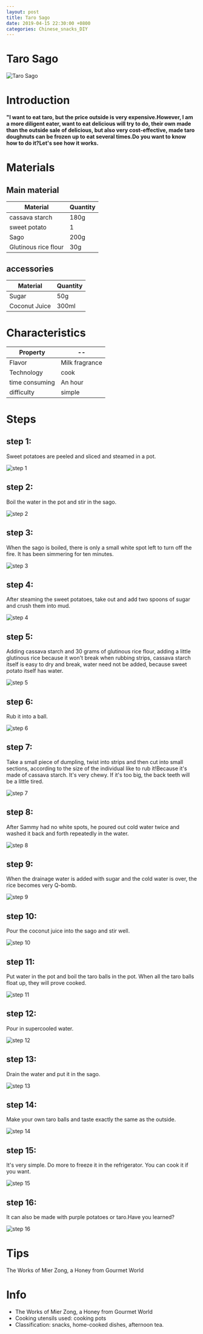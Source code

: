 ```yaml
---
layout: post
title: Taro Sago
date: 2019-04-15 22:30:00 +0800
categories: Chinese_snacks_DIY
---
```


# Taro Sago

![Taro Sago]({{site.baseurl}}/img/451983/451983.jpg)

# Introduction

**"I want to eat taro, but the price outside is very expensive.However, I am a more diligent eater, want to eat delicious will try to do, their own made than the outside sale of delicious, but also very cost-effective, made taro doughnuts can be frozen up to eat several times.Do you want to know how to do it?Let's see how it works.**

# Materials


## Main material

Material|Quantity
--|--
cassava starch|180g
sweet potato|1
Sago|200g
Glutinous rice flour|30g

## accessories

Material|Quantity
--|--
Sugar|50g
Coconut Juice|300ml

# Characteristics

Property|--
--|--
Flavor|Milk fragrance
Technology|cook
time consuming|An hour
difficulty|simple

# Steps

## step 1:

Sweet potatoes are peeled and sliced and steamed in a pot.

![step 1]({{site.baseurl}}/img/451983/1.jpg)

## step 2:

Boil the water in the pot and stir in the sago.

![step 2]({{site.baseurl}}/img/451983/2.jpg)

## step 3:

When the sago is boiled, there is only a small white spot left to turn off the fire. It has been simmering for ten minutes.

![step 3]({{site.baseurl}}/img/451983/3.jpg)

## step 4:

After steaming the sweet potatoes, take out and add two spoons of sugar and crush them into mud.

![step 4]({{site.baseurl}}/img/451983/4.jpg)

## step 5:

Adding cassava starch and 30 grams of glutinous rice flour, adding a little glutinous rice because it won't break when rubbing strips, cassava starch itself is easy to dry and break, water need not be added, because sweet potato itself has water.

![step 5]({{site.baseurl}}/img/451983/5.jpg)

## step 6:

Rub it into a ball.

![step 6]({{site.baseurl}}/img/451983/6.jpg)

## step 7:

Take a small piece of dumpling, twist into strips and then cut into small sections, according to the size of the individual like to rub it!Because it's made of cassava starch. It's very chewy. If it's too big, the back teeth will be a little tired.

![step 7]({{site.baseurl}}/img/451983/7.jpg)

## step 8:

After Sammy had no white spots, he poured out cold water twice and washed it back and forth repeatedly in the water.

![step 8]({{site.baseurl}}/img/451983/8.jpg)

## step 9:

When the drainage water is added with sugar and the cold water is over, the rice becomes very Q-bomb.

![step 9]({{site.baseurl}}/img/451983/9.jpg)

## step 10:

Pour the coconut juice into the sago and stir well.

![step 10]({{site.baseurl}}/img/451983/10.jpg)

## step 11:

Put water in the pot and boil the taro balls in the pot. When all the taro balls float up, they will prove cooked.

![step 11]({{site.baseurl}}/img/451983/11.jpg)

## step 12:

Pour in supercooled water.

![step 12]({{site.baseurl}}/img/451983/12.jpg)

## step 13:

Drain the water and put it in the sago.

![step 13]({{site.baseurl}}/img/451983/13.jpg)

## step 14:

Make your own taro balls and taste exactly the same as the outside.

![step 14]({{site.baseurl}}/img/451983/14.jpg)

## step 15:

It's very simple. Do more to freeze it in the refrigerator. You can cook it if you want.

![step 15]({{site.baseurl}}/img/451983/15.jpg)

## step 16:

It can also be made with purple potatoes or taro.Have you learned?

![step 16]({{site.baseurl}}/img/451983/16.jpg)

# Tips

The Works of Mier Zong, a Honey from Gourmet World

# Info

- The Works of Mier Zong, a Honey from Gourmet World
- Cooking utensils used: cooking pots
- Classification: snacks, home-cooked dishes, afternoon tea.